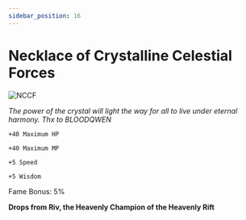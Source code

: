 ```yaml
---
sidebar_position: 16
---
```


# Necklace of Crystalline Celestial Forces

![NCCF](http://i.imgur.com/S6JMLpv.png)

<i>The power of the crystal will light the way for all to live under eternal harmony. Thx to BLOODQWEN</i>

    +40 Maximum HP
    
    +40 Maximum MP
    
    +5 Speed
    
    +5 Wisdom
    
Fame Bonus: 5%

**Drops from Riv, the Heavenly Champion of the Heavenly Rift**
